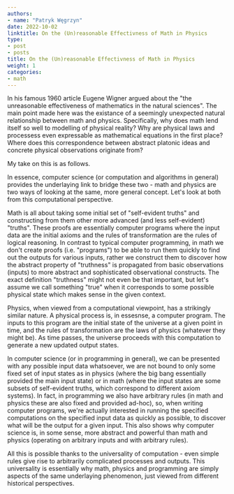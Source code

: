 ```yaml
---
authors:
- name: "Patryk Węgrzyn"
date: 2022-10-02
linktitle: On the (Un)reasonable Effectivness of Math in Physics
type:
- post 
- posts
title: On the (Un)reasonable Effectivness of Math in Physics
weight: 1
categories:
- math
---
```


In his famous 1960 article Eugene Wigner argued about the "the unreasonable effectiveness of mathematics in the natural sciences". The main point made here was the existance of a seemingly unexpected natural relationship between math and physics. Specifically, why does math lend itself so well to modelling of physical reality? Why are physical laws and processess even expressable as mathematical equations in the first place? Where does this correspondence between abstract platonic ideas and concrete physical observations originate from?

My take on this is as follows.

In essence, computer science (or computation and algorithms in general) provides the underlaying link to bridge these two - math and physics are two ways of looking at the same, more general concept. Let's look at both from this computational perspective.

Math is all about taking some initial set of "self-evident truths" and constructing from them other more advanced (and less self-evident) "truths". These proofs are essentially computer programs where the input data are the initial axioms and the rules of transformation are the rules of logical reasoning. In contrast to typical computer programming, in math we don't create proofs (i.e. "programs") to be able to run them quickly to find out the outputs for various inputs, rather we construct them to discover how the abstract property of "truthness" is propagated from basic observations (inputs) to more abstract and sophisticated observational constructs. The exact definition "truthness" might not even be that important, but let's assume we call something "true" when it corresponds to some possible physical state which makes sense in the given context.

Physics, when viewed from a computational viewpoint, has a strikingly similar nature. A physical process is, in essesnse, a computer program. The inputs to this program are the initial state of the universe at a given point in time, and the rules of transformation are the laws of physics (whatever they might be). As time passes, the universe proceeds with this computation to generate a new updated output states.

In computer science (or in programming in general), we can be presented with any possible input data whatsoever, we are not bound to only some fixed set of input states as in physics (where the big bang essentially provided the main input state) or in math (where the input states are some subsets of self-evident truths, which correspond to different axiom systems). In fact, in programming we also have arbitrary rules (in math and physics these are also fixed and provided ad-hoc), so, when writing computer programs, we're actually interested in running the specified computations on the specified input data as quickly as possible, to discover what will be the output for a given input. This also shows why computer science is, in some sense, more abstract and powerful than math and physics (operating on arbitrary inputs and with arbitrary rules).

All this is possible thanks to the universality of computation - even simple rules give rise to arbitrarily complicated processes and outputs. This universality is essentially why math, physics and programming are simply aspects of the same underlaying phenomenon, just viewed from different historical perspectives.
